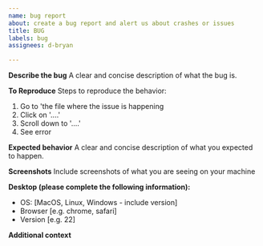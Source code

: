 ```yaml
---
name: bug report
about: create a bug report and alert us about crashes or issues
title: BUG
labels: bug
assignees: d-bryan

---
```


**Describe the bug**
A clear and concise description of what the bug is.

**To Reproduce**
Steps to reproduce the behavior:
1. Go to 'the file where the issue is happening
2. Click on '....'
3. Scroll down to '....'
4. See error

**Expected behavior**
A clear and concise description of what you expected to happen.

**Screenshots**
Include screenshots of what you are seeing on your machine

**Desktop (please complete the following information):**
 - OS: [MacOS, Linux, Windows - include version]
 - Browser [e.g. chrome, safari]
 - Version [e.g. 22]

**Additional context**

